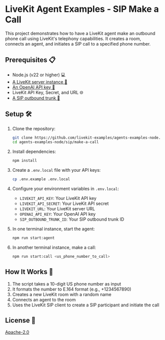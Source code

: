# LiveKit Agent Examples - SIP Make a Call

This project demonstrates how to have a LiveKit agent make an outbound phone call using LiveKit's telephony capabilities. It creates a room, connects an agent, and initiates a SIP call to a specified phone number.

## Prerequisites 📋

- Node.js (v22 or higher) 💻
- [A LiveKit server instance 📡](https://docs.livekit.io/home/self-hosting/server-setup/)
- [An OpenAI API key 🔑](https://platform.openai.com/api-keys)
- LiveKit API Key, Secret, and URL 🌐
- [A SIP outbound trunk  📡](https://docs.livekit.io/sip/quickstarts/configuring-sip-trunk/#create-an-outbound-trunk)

## Setup 🛠️

1. Clone the repository:

   ```bash
   git clone https://github.com/livekit-examples/agents-examples-node.git
   cd agents-examples-node/sip/make-a-call
   ```

2. Install dependencies:

   ```bash
   npm install
   ```

3. Create a `.env.local` file with your API keys:

   ```bash
   cp .env.example .env.local
   ```

4. Configure your environment variables in `.env.local`:

   - `LIVEKIT_API_KEY`: Your LiveKit API key
   - `LIVEKIT_API_SECRET`: Your LiveKit API secret
   - `LIVEKIT_URL`: Your LiveKit server URL
   - `OPENAI_API_KEY`: Your OpenAI API key
   - `SIP_OUTBOUND_TRUNK_ID`: Your SIP outbound trunk ID

5. In one terminal instance, start the agent:

   ```bash
   npm run start:agent
   ```

6. In another terminal instance, make a call:

   ```bash
   npm run start:call <us_phone_number_to_call>
   ```

## How It Works 🤔

1. The script takes a 10-digit US phone number as input
2. It formats the number to E.164 format (e.g., +1234567890)
3. Creates a new LiveKit room with a random name
4. Connects an agent to the room
5. Uses the LiveKit SIP client to create a SIP participant and initiate the call

## License 📝

[Apache-2.0](../LICENSE.md)
